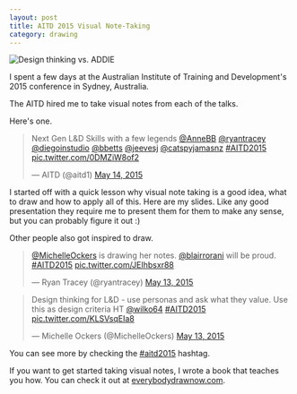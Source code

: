 ```yaml
---
layout: post
title: AITD 2015 Visual Note-Taking
category: drawing
---
```


![Design thinking vs. ADDIE](https://pbs.twimg.com/media/CE2K9JvUIAAdunp.jpg:large)

I spent a few days at the Australian Institute of Training and Development's 2015 conference in Sydney, Australia.

The AITD hired me to take visual notes from each of the talks.

Here's one.

<blockquote class="twitter-tweet" lang="en"><p lang="en" dir="ltr">Next Gen L&amp;D Skills with a few legends <a href="https://twitter.com/AnneBB">@AnneBB</a> <a href="https://twitter.com/ryantracey">@ryantracey</a> <a href="https://twitter.com/diegoinstudio">@diegoinstudio</a> <a href="https://twitter.com/bbetts">@bbetts</a> <a href="https://twitter.com/jeevesj">@jeevesj</a> <a href="https://twitter.com/catspyjamasnz">@catspyjamasnz</a> <a href="https://twitter.com/hashtag/AITD2015?src=hash">#AITD2015</a> <a href="http://t.co/0DMZiW8of2">pic.twitter.com/0DMZiW8of2</a></p>&mdash; AITD (@aitd1) <a href="https://twitter.com/aitd1/status/598728143583645696">May 14, 2015</a></blockquote>
<script async src="//platform.twitter.com/widgets.js" charset="utf-8"></script>

I started off with a quick lesson why visual note taking is a good idea, what to draw and how to apply all of this. Here are my slides. Like any good presentation they require me to present them for them to make any sense, but you can probably figure it out :)

<script async class="speakerdeck-embed" data-id="b64ce0d5eb674c59996a0e25f2c3a7e3" data-ratio="1.33333333333333" src="//speakerdeck.com/assets/embed.js"></script>

Other people also got inspired to draw.

<blockquote class="twitter-tweet" lang="en"><p lang="en" dir="ltr"><a href="https://twitter.com/MichelleOckers">@MichelleOckers</a> is drawing her notes. <a href="https://twitter.com/blairrorani">@blairrorani</a> will be proud. <a href="https://twitter.com/hashtag/AITD2015?src=hash">#AITD2015</a> <a href="http://t.co/JEIhbsxr88">pic.twitter.com/JEIhbsxr88</a></p>&mdash; Ryan Tracey (@ryantracey) <a href="https://twitter.com/ryantracey/status/598366061461798912">May 13, 2015</a></blockquote>
<script async src="//platform.twitter.com/widgets.js" charset="utf-8"></script>

<blockquote class="twitter-tweet" lang="en"><p lang="en" dir="ltr">Design thinking for L&amp;D - use personas and ask what they value. Use this as design criteria HT <a href="https://twitter.com/wilko64">@wilko64</a> <a href="https://twitter.com/hashtag/AITD2015?src=hash">#AITD2015</a> <a href="http://t.co/KLSVsqEIa8">pic.twitter.com/KLSVsqEIa8</a></p>&mdash; Michelle Ockers (@MichelleOckers) <a href="https://twitter.com/MichelleOckers/status/598305773404295168">May 13, 2015</a></blockquote>
<script async src="//platform.twitter.com/widgets.js" charset="utf-8"></script>

You can see more by checking the [#aitd2015](http://twitter.com/hashtah/aitd2015) hashtag.

If you want to get started taking visual notes, I wrote a book that teaches you how. You can check it out at [everybodydrawnow.com](http://everybodydrawnow.com).
